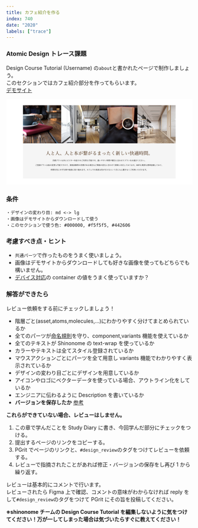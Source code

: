 ```yaml
---
title: カフェ紹介を作る
index: 740
date: "2020"
labels: ["trace"]
---
```


### Atomic Design トレース課題

Design Course Tutorial (Username) の`about`と書かれたページで制作しましょう。  
このセクションではカフェ紹介部分を作ってもらいます。  
[デモサイト](https://demo.tcd-theme.com/tcd063/)

![カフェ紹介](./img/about.png)

### 条件

```
・デザインの変わり目: md <-> lg
・画像はデモサイトからダウンロードして使う
・このセクションで使う色: #000000, #f5f5f5, #442606
```

### 考慮すべき点・ヒント

- `共通パーツ`で作ったものをうまく使いましょう。
- 画像はデモサイトからダウンロードしても好きな画像を使ってもどちらでも構いません。
- [デバイス対応](/web/section2-2)の container の値をうまく使っていますか？

### 解答ができたら

レビュー依頼をする前にチェックしましょう！

- 階層ごと(asset,atoms,molecules,...)にわかりやすく分けてまとめられているか
- 全てのパーツが[命名規則](/web/section2-1)を守り、component,variants 機能を使えているか
- 全てのテキストが Shinonome の text-wrap を使っているか
- カラーやテキストは全てスタイル登録されているか
- マウスアクションごとにパーツを全て用意し variants 機能でわかりやすく表示されているか
- デザインの変わり目ごとにデザインを用意しているか
- アイコンやロゴにベクターデータを使っている場合、アウトライン化をしているか
- エンジニアに伝わるように Description を書いているか
- **バージョンを保存したか** [参考](/figma/section2-3/)

**これらができていない場合、レビューはしません。**

1. この章で学んだことを Study Diary に書き、今回学んだ部分にチェックをつける。
2. 提出するページのリンクをコピーする。
3. PGrit でページのリンクと、`#design_review`のタグをつけてレビューを依頼する。
4. レビューで指摘されたことがあれば修正・バージョンの保存をし再び 1 から繰り返す。

レビューは基本的にコメントで行います。  
レビューされたら Figma 上で確認、コメントの意味がわからなければ reply をして`#design_review`のタグをつけて PGrit にその旨を投稿してください。

**※shinonome チームの Design Course Tutorial を編集しないように気をつけてください！万が一してしまった場合は気づいたらすぐに教えてください！**
